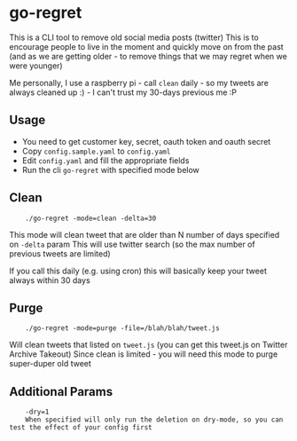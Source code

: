 # go-regret

This is a CLI tool to remove old social media posts (twitter) 
This is to encourage people to live in the moment and quickly move on from the past
(and as we are getting older - to remove things that we may regret when we were younger)

Me personally, I use a raspberry pi - call `clean` daily - 
so my tweets are always cleaned up :) - I can't trust my 30-days previous me :P

## Usage
- You need to get customer key, secret, oauth token and oauth secret
- Copy `config.sample.yaml` to `config.yaml`
- Edit `config.yaml` and fill the appropriate fields
- Run the cli `go-regret` with specified mode below

## Clean 
```
    ./go-regret -mode=clean -delta=30
```
This mode will clean tweet that are older than N number of days specified on `-delta` param
This will use twitter search (so the max number of previous tweets are limited)

If you call this daily (e.g. using cron) this will basically keep your tweet always within
30 days

## Purge
```
    ./go-regret -mode=purge -file=/blah/blah/tweet.js
```
Will clean tweets that listed on `tweet.js` (you can get this tweet.js on Twitter Archive Takeout)
Since clean is limited - you will need this mode to purge super-duper old tweet

## Additional Params 
```
    -dry=1 
    When specified will only run the deletion on dry-mode, so you can test the effect of your config first     
```